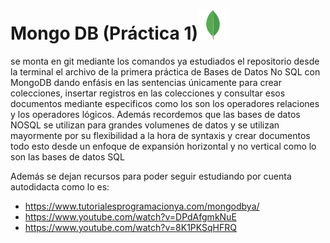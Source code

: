 # Mongo DB (Práctica 1)![MongoDB](mongoDB.ico)
se monta en git mediante los comandos ya estudiados el repositorio desde la terminal el archivo de la primera práctica de Bases de Datos No SQL con MongoDB dando enfásis en las sentencias únicamente para crear colecciones, 
insertar registros en las colecciones y consultar esos documentos mediante especificos como los son los operadores relaciones y los operadores lógicos. Además recordemos que las bases de datos NOSQL se utilizan para grandes volumenes de datos
y se utilizan mayormente por su flexibilidad a la hora de syntaxis y crear documentos todo esto desde un enfoque de expansión horizontal y no vertical como lo son las bases de datos SQL

Además se dejan recursos para poder seguir estudiando por cuenta autodidacta como lo es:
* https://www.tutorialesprogramacionya.com/mongodbya/
* https://www.youtube.com/watch?v=DPdAfgmkNuE
* https://www.youtube.com/watch?v=8K1PKSqHFRQ
